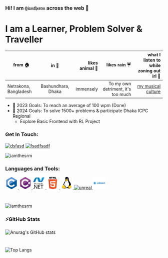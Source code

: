 ### Hi! I am `@𝔦𝔞𝔪𝔱𝔥𝔢𝔰𝔯𝔪` across the web 👋
### <h1>I am a Learner, Problem Solver & Traveller</h1>

| from 🏠 | in 📍 | likes animal 🐼 | likes rain ☔ | what I listen to while zoning out irl 🎵 |
|----------|:-------------:|---------:|---------:|---------:|
| Netrakona, Bangladesh|Bashundhara, Dhaka  |immensely| To my own detriment, it's too much| [my musical culture](https://www.youtube.com/channel/UC4dSKoFTwSn7_YPDaFI8fPg) |

- 🥅 2023 Goals: To reach an average of 100 wpm (Done)
- 🥅 2024 Goals: To solve 1500+ problems & participate Dhaka ICPC Regional
  * Explore Basic Frontend with RL Project


### Get In Touch:
<p align="left">
<a href="https://linkedin.com/in/iamthesrm" target="blank"><img align="center" src="https://raw.githubusercontent.com/rahuldkjain/github-profile-readme-generator/master/src/images/icons/Social/linked-in-alt.svg" alt="dsfasd" height="30" width="40" /></a>
<a href="https://fb.com/iamthesrm" target="blank"><img align="center" src="https://raw.githubusercontent.com/rahuldkjain/github-profile-readme-generator/master/src/images/icons/Social/facebook.svg" alt="fsadfsadf" height="30" width="40" /></a>
</p>

<p align="left"> <img src="https://komarev.com/ghpvc/?username=iamthesrm&label=Profile%20views&color=0e75b6&style=flat" alt="iamthesrm" /> </p>


### Languages and Tools:
<p align="left"> <a href="https://www.cprogramming.com/" target="_blank" rel="noreferrer"> <img src="https://raw.githubusercontent.com/devicons/devicon/master/icons/c/c-original.svg" alt="c" width="40" height="40"/> </a> 
<a href="https://www.w3schools.com/cs/" target="_blank" rel="noreferrer"> <img src="https://raw.githubusercontent.com/devicons/devicon/master/icons/csharp/csharp-original.svg" alt="csharp" width="40" height="40"/> </a> 
<a href="https://dotnet.microsoft.com/" target="_blank" rel="noreferrer"> <img src="https://raw.githubusercontent.com/devicons/devicon/master/icons/dot-net/dot-net-original-wordmark.svg" alt="dotnet" width="40" height="40"/> </a>
<a href="https://www.w3.org/html/" target="_blank" rel="noreferrer"> <img src="https://raw.githubusercontent.com/devicons/devicon/master/icons/html5/html5-original-wordmark.svg" alt="html5" width="40" height="40"/> </a>
<a href="https://www.linux.org/" target="_blank" rel="noreferrer"> <img src="https://raw.githubusercontent.com/devicons/devicon/master/icons/linux/linux-original.svg" alt="linux" width="40" height="40"/> </a> 
<a href="https://unrealengine.com/" target="_blank" rel="noreferrer"> <img src="https://raw.githubusercontent.com/kenangundogan/fontisto/036b7eca71aab1bef8e6a0518f7329f13ed62f6b/icons/svg/brand/unreal-engine.svg" alt="unreal" width="40" height="40"/> </a> 
<a href="https://webpack.js.org" target="_blank" rel="noreferrer"> <img src="https://raw.githubusercontent.com/devicons/devicon/d00d0969292a6569d45b06d3f350f463a0107b0d/icons/webpack/webpack-original-wordmark.svg" alt="webpack" width="40" height="40"/> </a> 
</p>

<h1></h1>
<p><img align="center" src="https://github-readme-streak-stats.herokuapp.com/?user=iamthesrm&" alt="iamthesrm" /></p>

### ⚡GitHub Stats
![Anurag's GitHub stats](https://github-readme-stats.vercel.app/api?username=iamthesrm&show_icons=true&theme=nightowl)

<h1></h1>

![Top Langs](https://github-readme-stats.vercel.app/api/top-langs/?username=iamthesrm&size_weight=0.5&count_weight=0.5)

<!--
**iamthesrm/iamthesrm** is a ✨ _special_ ✨ repository because its `README.md` (this file) appears on your GitHub profile.

Here are some ideas to get you started:

- 🔭 I’m currently working on ...
- 🌱 I’m currently learning ...
- 👯 I’m looking to collaborate on ...
- 🤔 I’m looking for help with ...
- 💬 Ask me about ...
- 📫 How to reach me: ...
- 😄 Pronouns: ...
- ⚡ Fun fact: ...
-->
